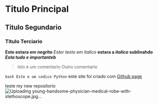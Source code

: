 # Titulo Principal
## Titulo Segundario
### Titulo Terciario

**Este estara em negrito**
*Ester texto em italico*
**estara a *italico* sublinahdo**
***Esta tudo e importanteb***
>Isto e um comentario
>Outro comentario

`bash Este e um codico Python`
este site foi criado com [Github page](https://github.com/RafaelKitoco)

teste my new repositorio
![Uploading young-handsome-physician-medical-robe-with-stethoscope.jpg…](young-handsome-physician-medical-robe-with-stethoscope.jpg)
